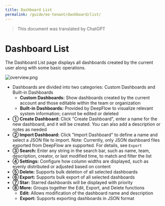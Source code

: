 ```yaml
---
title: Dashboard List
permalink: /guide/ee-tenant/dashboard/list/
---
```


> This document was translated by ChatGPT

# Dashboard List

The Dashboard List page displays all dashboards created by the current user along with some basic operations.

![overview.png](https://yunshan-guangzhou.oss-cn-beijing.aliyuncs.com/pub/pic/20240514664305b709a65.png)

- Dashboards are divided into two categories: Custom Dashboards and Built-in Dashboards
  - **Custom Dashboards:** Show dashboards created by the current account and those editable within the team or organization
  - **Built-in Dashboards:** Provided by DeepFlow to visualize relevant system information; cannot be edited or deleted
- **① Create Dashboard:** Click "Create Dashboard", enter a name for the new dashboard, and it will be created. You can also add a description or notes as needed
- **② Import Dashboard:** Click "Import Dashboard" to define a name and select a JSON file to import. Note: Currently, only JSON dashboard files exported from DeepFlow are supported. For details, see `Export`
- **③ Search:** Enter any string in the search bar, such as name, team, description, creator, or last modified time, to match and filter the list
- **④ Settings:** Configure how column widths are displayed, such as evenly distributed or adjusted based on content
- **⑤ Delete:** Supports bulk deletion of all selected dashboards
- **⑥ Export:** Supports bulk export of all selected dashboards
- **⑦ Star:** Starred dashboards will be displayed with priority
- **⑧ More:** Groups together the Edit, Export, and Delete functions
  - **Edit:** Allows modification of the dashboard name and description
  - **Export:** Supports exporting dashboards in JSON format